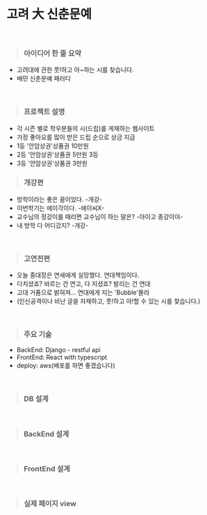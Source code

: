 # 고려 大 신춘문예 
<br/>

> ### 아이디어 한 줄 요약
* 고려대에 관한 풋!하고 아~하는 시를 찾습니다. 
* 배민 신춘문예 패러디
<br/>

> ### 프로젝트 설명
* 각 시즌 별로 학우분들의 시(드립)를 게재하는 웹사이트
* 가장 좋아요를 많이 받은 드립 순으로 상금 지급 
* 1등 '안암상권'상품권 10만원  
* 2등 '안암상권'상품권 5만원 3등 
* 3등 '안암상권'상품권 3만원 

> ### 개강편
* 방학이라는 좋은 꿈이었다. -개강-
* 이번학기는 에이각이다.  -에이씨X-
* 교수님의 정강이를 때리면 교수님이 하는 말은? -아이고 종강이야-
* 내 방학 다 어디갔지? -개강-

<br/>


> ### 고연전편
* 오늘 중대장은 연새에게 실망했다. 연대책임이다. 
* 다치셨죠? 바르는 건 연고, 다 지셨죠? 발리는 건 연대 
* 고대 거품으로 밝혀져... 연대에게 지는 'Bubble'몰라
* (인신공격이나 비난 글을 자제하고, 풋!하고 아!할 수 있는 시를 찾습니다.)

<br/>

> ### 주요 기술 
* BackEnd: Django - restful api
* FrontEnd: React with typescript
* deploy: aws(배포를 하면 좋겠습니다)


<br/>


> ### DB 설계 


<br/>

> ### BackEnd 설계 


<br/>


> ### FrontEnd 설계 


<br/>





> ### 실제 페이지 view


<br/>
